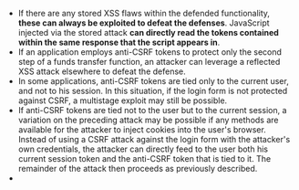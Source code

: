 - If there are any stored XSS flaws within the defended functionality, **these can always be exploited to defeat the defenses**. JavaScript injected via the stored attack **can directly read the tokens contained within the same response that the script appears in**.
- If an application employs anti-CSRF tokens to protect only the second step of a funds transfer function, an attacker can leverage a reflected XSS attack elsewhere to defeat the defense.
- In some applications, anti-CSRF tokens are tied only to the current user, and not to his session. In this situation, if the login form is not protected against CSRF, a multistage exploit may still be possible.
- If anti-CSRF tokens are tied not to the user but to the current session, a variation on the preceding attack may be possible if any methods are available for the attacker to inject cookies into the user's browser. Instead of using a CSRF attack against the login form with the attacker's own credentials, the attacker can directly feed to the user both his current session token and the anti-CSRF token that is tied to it. The remainder of the attack then proceeds as previously described.
-